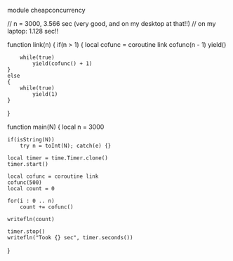 module cheapconcurrency

// n = 3000, 3.566 sec (very good, and on my desktop at that!!)
// on my laptop: 1.128 sec!!

function link(n)
{
	if(n > 1)
	{
		local cofunc = coroutine link
		cofunc(n - 1)
		yield()

		while(true)
			yield(cofunc() + 1)
	}
	else
	{
		while(true)
			yield(1)
	}
}

function main(N)
{
	local n = 3000

	if(isString(N))
		try n = toInt(N); catch(e) {}

	local timer = time.Timer.clone()
	timer.start()

	local cofunc = coroutine link
	cofunc(500)
	local count = 0

	for(i : 0 .. n)
		count += cofunc()

	writefln(count)

	timer.stop()
	writefln("Took {} sec", timer.seconds())
}